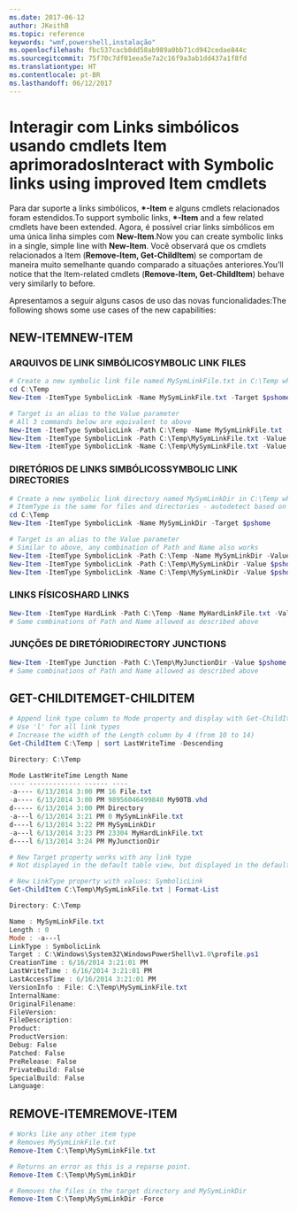 ```yaml
---
ms.date: 2017-06-12
author: JKeithB
ms.topic: reference
keywords: "wmf,powershell,instalação"
ms.openlocfilehash: fbc537cacb8dd58ab989a0bb71cd942cedae844c
ms.sourcegitcommit: 75f70c7df01eea5e7a2c16f9a3ab1dd437a1f8fd
ms.translationtype: HT
ms.contentlocale: pt-BR
ms.lasthandoff: 06/12/2017
---
```

# <a name="interact-with-symbolic-links-using-improved-item-cmdlets"></a><span data-ttu-id="453bb-102">Interagir com Links simbólicos usando cmdlets Item aprimorados</span><span class="sxs-lookup"><span data-stu-id="453bb-102">Interact with Symbolic links using improved Item cmdlets</span></span>

<span data-ttu-id="453bb-103">Para dar suporte a links simbólicos, **\*-Item** e alguns cmdlets relacionados foram estendidos.</span><span class="sxs-lookup"><span data-stu-id="453bb-103">To support symbolic links, **\*-Item** and a few related cmdlets have been extended.</span></span> <span data-ttu-id="453bb-104">Agora, é possível criar links simbólicos em uma única linha simples com **New-Item**.</span><span class="sxs-lookup"><span data-stu-id="453bb-104">Now you can create symbolic links in a single, simple line with **New-Item**.</span></span> <span data-ttu-id="453bb-105">Você observará que os cmdlets relacionados a Item (**Remove-Item, Get-ChildItem**) se comportam de maneira muito semelhante quando comparado a situações anteriores.</span><span class="sxs-lookup"><span data-stu-id="453bb-105">You’ll notice that the Item-related cmdlets (**Remove-Item, Get-ChildItem**) behave very similarly to before.</span></span>

<span data-ttu-id="453bb-106">Apresentamos a seguir alguns casos de uso das novas funcionalidades:</span><span class="sxs-lookup"><span data-stu-id="453bb-106">The following shows some use cases of the new capabilities:</span></span>

## <a name="new-item"></a><span data-ttu-id="453bb-107">NEW-ITEM</span><span class="sxs-lookup"><span data-stu-id="453bb-107">NEW-ITEM</span></span>

### <a name="symbolic-link-files"></a><span data-ttu-id="453bb-108">ARQUIVOS DE LINK SIMBÓLICO</span><span class="sxs-lookup"><span data-stu-id="453bb-108">SYMBOLIC LINK FILES</span></span>

```powershell
# Create a new symbolic link file named MySymLinkFile.txt in C:\Temp which links to $pshome\profile.ps1
cd C:\Temp
New-Item -ItemType SymbolicLink -Name MySymLinkFile.txt -Target $pshome\profile.ps1 

# Target is an alias to the Value parameter
# All 3 commands below are equivalent to above
New-Item -ItemType SymbolicLink -Path C:\Temp -Name MySymLinkFile.txt -Value $pshome\profile.ps1
New-Item -ItemType SymbolicLink -Path C:\Temp\MySymLinkFile.txt -Value $pshome\profile.ps1
New-Item -ItemType SymbolicLink -Name C:\Temp\MySymLinkFile.txt -Value $pshome\profile.ps1
```

### <a name="symbolic-link-directories"></a><span data-ttu-id="453bb-109">DIRETÓRIOS DE LINKS SIMBÓLICOS</span><span class="sxs-lookup"><span data-stu-id="453bb-109">SYMBOLIC LINK DIRECTORIES</span></span>

```powershell
# Create a new symbolic link directory named MySymLinkDir in C:\Temp which links to the $pshome folder
# ItemType is the same for files and directories - autodetect based on specified target
cd C:\Temp
New-Item -ItemType SymbolicLink -Name MySymLinkDir -Target $pshome 

# Target is an alias to the Value parameter
# Similar to above, any combination of Path and Name also works
New-Item -ItemType SymbolicLink -Path C:\Temp -Name MySymLinkDir -Value $pshome
New-Item -ItemType SymbolicLink -Path C:\Temp\MySymLinkDir -Value $pshome
New-Item -ItemType SymbolicLink -Name C:\Temp\MySymLinkDir -Value $pshome
```

### <a name="hard-links"></a><span data-ttu-id="453bb-110">LINKS FÍSICOS</span><span class="sxs-lookup"><span data-stu-id="453bb-110">HARD LINKS</span></span>

```powershell
New-Item -ItemType HardLink -Path C:\Temp -Name MyHardLinkFile.txt -Value $pshome\profile.ps1
# Same combinations of Path and Name allowed as described above
```

### <a name="directory-junctions"></a><span data-ttu-id="453bb-111">JUNÇÕES DE DIRETÓRIO</span><span class="sxs-lookup"><span data-stu-id="453bb-111">DIRECTORY JUNCTIONS</span></span>

```powershell
New-Item -ItemType Junction -Path C:\Temp\MyJunctionDir -Value $pshome
# Same combinations of Path and Name allowed as described above
```

## <a name="get-childitem"></a><span data-ttu-id="453bb-112">GET-CHILDITEM</span><span class="sxs-lookup"><span data-stu-id="453bb-112">GET-CHILDITEM</span></span>

```powershell
# Append link type column to Mode property and display with Get-ChildItem
# Use 'l' for all link types
# Increase the width of the Length column by 4 (from 10 to 14)
Get-ChildItem C:\Temp | sort LastWriteTime -Descending

Directory: C:\Temp

Mode LastWriteTime Length Name
---- ------------- ------ ----
-a---- 6/13/2014 3:00 PM 16 File.txt
-a---- 6/13/2014 3:00 PM 98956046499840 My90TB.vhd
d----- 6/13/2014 3:00 PM Directory
-a---l 6/13/2014 3:21 PM 0 MySymLinkFile.txt
d----l 6/13/2014 3:22 PM MySymLinkDir
-a---l 6/13/2014 3:23 PM 23304 MyHardLinkFile.txt
d----l 6/13/2014 3:24 PM MyJunctionDir

# New Target property works with any link type
# Not displayed in the default table view, but displayed in the default list view

# New LinkType property with values: SymbolicLink
Get-ChildItem C:\Temp\MySymLinkFile.txt | Format-List

Directory: C:\Temp

Name : MySymLinkFile.txt
Length : 0
Mode : -a---l
LinkType : SymbolicLink
Target : C:\Windows\System32\WindowsPowerShell\v1.0\profile.ps1
CreationTime : 6/16/2014 3:21:01 PM
LastWriteTime : 6/16/2014 3:21:01 PM
LastAccessTime : 6/16/2014 3:21:01 PM
VersionInfo : File: C:\Temp\MySymLinkFile.txt
InternalName:
OriginalFilename:
FileVersion:
FileDescription:
Product:
ProductVersion:
Debug: False
Patched: False
PreRelease: False
PrivateBuild: False
SpecialBuild: False
Language:
```

## <a name="remove-item"></a><span data-ttu-id="453bb-113">REMOVE-ITEM</span><span class="sxs-lookup"><span data-stu-id="453bb-113">REMOVE-ITEM</span></span>

```powershell
# Works like any other item type
# Removes MySymLinkFile.txt
Remove-Item C:\Temp\MySymLinkFile.txt

# Returns an error as this is a reparse point.
Remove-Item C:\Temp\MySymLinkDir

# Removes the files in the target directory and MySymLinkDir
Remove-Item C:\Temp\MySymLinkDir -Force
```

